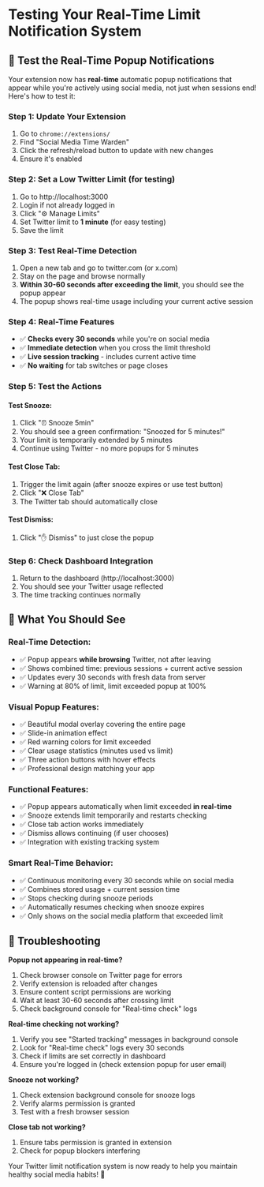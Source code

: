 # Testing Your Real-Time Limit Notification System

## 🚀 Test the Real-Time Popup Notifications

Your extension now has **real-time** automatic popup notifications that appear while you're actively using social media, not just when sessions end! Here's how to test it:

### Step 1: Update Your Extension
1. Go to `chrome://extensions/`
2. Find "Social Media Time Warden" 
3. Click the refresh/reload button to update with new changes
4. Ensure it's enabled

### Step 2: Set a Low Twitter Limit (for testing)
1. Go to http://localhost:3000
2. Login if not already logged in
3. Click "⚙️ Manage Limits"
4. Set Twitter limit to **1 minute** (for easy testing)
5. Save the limit

### Step 3: Test Real-Time Detection
1. Open a new tab and go to twitter.com (or x.com)
2. Stay on the page and browse normally
3. **Within 30-60 seconds after exceeding the limit**, you should see the popup appear
4. The popup shows real-time usage including your current active session

### Step 4: Real-Time Features
- ✅ **Checks every 30 seconds** while you're on social media
- ✅ **Immediate detection** when you cross the limit threshold  
- ✅ **Live session tracking** - includes current active time
- ✅ **No waiting** for tab switches or page closes

### Step 5: Test the Actions

#### Test Snooze:
1. Click "⏰ Snooze 5min" 
2. You should see a green confirmation: "Snoozed for 5 minutes!"
3. Your limit is temporarily extended by 5 minutes
4. Continue using Twitter - no more popups for 5 minutes

#### Test Close Tab:
1. Trigger the limit again (after snooze expires or use test button)
2. Click "❌ Close Tab"
3. The Twitter tab should automatically close

#### Test Dismiss:
1. Click "✋ Dismiss" to just close the popup

### Step 6: Check Dashboard Integration
1. Return to the dashboard (http://localhost:3000)
2. You should see your Twitter usage reflected
3. The time tracking continues normally

## 🎯 What You Should See

### Real-Time Detection:
- ✅ Popup appears **while browsing** Twitter, not after leaving
- ✅ Shows combined time: previous sessions + current active session
- ✅ Updates every 30 seconds with fresh data from server
- ✅ Warning at 80% of limit, limit exceeded popup at 100%

### Visual Popup Features:
- ✅ Beautiful modal overlay covering the entire page
- ✅ Slide-in animation effect
- ✅ Red warning colors for limit exceeded
- ✅ Clear usage statistics (minutes used vs limit)
- ✅ Three action buttons with hover effects
- ✅ Professional design matching your app

### Functional Features:
- ✅ Popup appears automatically when limit exceeded **in real-time**
- ✅ Snooze extends limit temporarily and restarts checking
- ✅ Close tab action works immediately
- ✅ Dismiss allows continuing (if user chooses)
- ✅ Integration with existing tracking system

### Smart Real-Time Behavior:
- ✅ Continuous monitoring every 30 seconds while on social media
- ✅ Combines stored usage + current session time
- ✅ Stops checking during snooze periods
- ✅ Automatically resumes checking when snooze expires
- ✅ Only shows on the social media platform that exceeded limit

## 🐛 Troubleshooting

**Popup not appearing in real-time?**
1. Check browser console on Twitter page for errors
2. Verify extension is reloaded after changes  
3. Ensure content script permissions are working
4. Wait at least 30-60 seconds after crossing limit
5. Check background console for "Real-time check" logs

**Real-time checking not working?**
1. Verify you see "Started tracking" messages in background console
2. Look for "Real-time check" logs every 30 seconds
3. Check if limits are set correctly in dashboard
4. Ensure you're logged in (check extension popup for user email)

**Snooze not working?**
1. Check extension background console for snooze logs
2. Verify alarms permission is granted
3. Test with a fresh browser session

**Close tab not working?**
1. Ensure tabs permission is granted in extension
2. Check for popup blockers interfering

Your Twitter limit notification system is now ready to help you maintain healthy social media habits! 🌟
